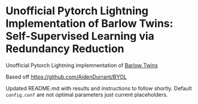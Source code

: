 # Unofficial Pytorch Lightning Implementation of Barlow Twins: Self-Supervised Learning via Redundancy Reduction

Unofficial Pytorch Lightning implemnentation of [Barlow Twins](https://arxiv.org/pdf/2103.03230.pdf)

Based off https://github.com/AidenDurrant/BYOL

Updated README.md with results and instructions to follow shortly.
Default `config.conf` are not optimal parameters just current placeholders.